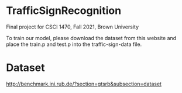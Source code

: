 # TrafficSignRecognition
Final project for CSCI 1470, Fall 2021, Brown University


To train our model, please download the dataset from this website and place the train.p and test.p into the traffic-sign-data file.
# Dataset
http://benchmark.ini.rub.de/?section=gtsrb&subsection=dataset
